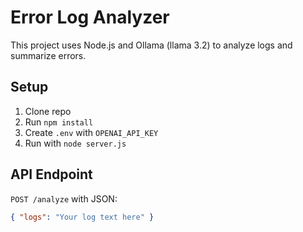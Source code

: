# Error Log Analyzer

This project uses Node.js and Ollama (llama 3.2) to analyze logs and summarize errors.

## Setup

1. Clone repo
2. Run `npm install`
3. Create `.env` with `OPENAI_API_KEY`
4. Run with `node server.js`

## API Endpoint

`POST /analyze` with JSON:

```json
{ "logs": "Your log text here" }
```
